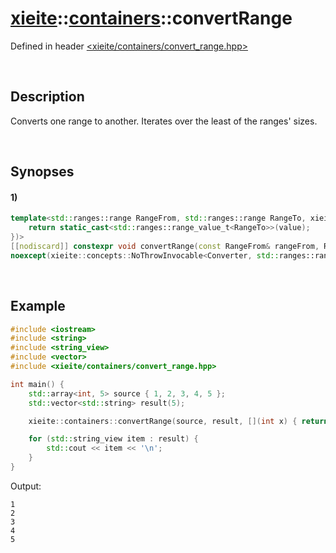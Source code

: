 # [xieite](../../xieite.md)\:\:[containers](../../containers.md)\:\:convertRange
Defined in header [<xieite/containers/convert_range.hpp>](../../../include/xieite/containers/convert_range.hpp)

&nbsp;

## Description
Converts one range to another. Iterates over the least of the ranges' sizes.

&nbsp;

## Synopses
#### 1)
```cpp
template<std::ranges::range RangeFrom, std::ranges::range RangeTo, xieite::concepts::Functable<std::ranges::range_reference_t<RangeTo>(std::ranges::range_reference_t<RangeFrom>)> Converter = decltype([](std::ranges::range_const_reference_t<RangeFrom> value) {
	return static_cast<std::ranges::range_value_t<RangeTo>>(value);
})>
[[nodiscard]] constexpr void convertRange(const RangeFrom& rangeFrom, RangeTo& rangeTo, const Converter& converter = Converter())
noexcept(xieite::concepts::NoThrowInvocable<Converter, std::ranges::range_reference_t<RangeFrom>>);
```

&nbsp;

## Example
```cpp
#include <iostream>
#include <string>
#include <string_view>
#include <vector>
#include <xieite/containers/convert_range.hpp>

int main() {
    std::array<int, 5> source { 1, 2, 3, 4, 5 };
    std::vector<std::string> result(5);

    xieite::containers::convertRange(source, result, [](int x) { return std::to_string(x); });

    for (std::string_view item : result) {
        std::cout << item << '\n';
    }
}
```
Output:
```
1
2
3
4
5
```
